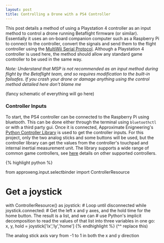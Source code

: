 ```yaml
---
layout: post
title: Controlling a Drone with a PS4 Controller
---
```


This post details a method of using a Playstation 4 controller as an input method to control a drone running Betaflight firmware (or similar). Essentially it uses an on-board companion computer such as a Raspberry Pi to connect to the controller, convert the signals and send them to the flight controller using the [MultiWii Serial Protocol](http://www.multiwii.com/wiki/index.php?title=Multiwii_Serial_Protocol). Although a Playstation 4 controller is used here, the method should allow any standard game controller to be used in the same way.

*Note: Understand that MSP is not recommended as an input method during flight by the Betaflight team, and so requires modification to the built-in failsafes. If you crash your drone or damage anything using the control method detailed here don't blame me*

(fancy schematic of everything will go here)

### Controller Inputs

To start, the PS4 controller can be connected to the Raspberry Pi using bluetooth. This can be done either through the terminal using `bluetoothctl` or with a third party gui. Once it is connected, Approximate Enigneering's [Python Controller Library](https://approxeng.github.io/approxeng.input/index.html) is used to get the controller inputs. For this project, only the two analog sticks and some buttons will be used, but the controller library can get the values from the controller's touchpad and internal inertial measurement unit. The library supports a wide range of common game controllers, see [here](https://approxeng.github.io/approxeng.input/simpleusage.html#button-names) details on other supported controllers.

{% highlight python %}

from approxeng.input.selectbinder import ControllerResource

# Get a joystick
with ControllerResource() as joystick:
    # Loop until disconnected
    while joystick.connected:
        # Get the left x and y axes, and the hold time for the home button. The result is a list, and we can
        # use Python's implicit decomposition to read the values of that list into three variables in one go:
        x, y, hold = joystick['lx','ly','home']
{% endhighlight %}
(^^ replace this)

The analog stick axis vary from -1 to 1 in both the x and y direction
